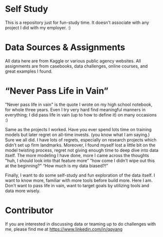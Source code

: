 # Self Study
This is a repository just for fun-study time. It doesn't associate with any project I did with my employer. :) 

# Data Sources & Assignments
All data here are from Kaggle or various public agency websites. 
All assignments are from casebooks, data challenges, online courses, and great examples I found. 

# “Never Pass Life in Vain” 
"Never pass life in vain" is the quote I wrote on my high school notebook, for whole three years. Even I try very hard find meaningful manners in everything; I did pass life in vain (up to how to define it) on many occasions :)  

Same as the projects I worked. Have you ever spend lots time on training models but later regret on all-time invests. (you know what I am saying.) Sure we all did. I have lots of regrets, especially on research projects which didn’t set up firm landmarks. Moreover, I found myself lost a little bit on the model twisting process, regret not giving enough time to deep dive into data itself. The more modeling I have done, more I came across the thoughts "huh, I should look into that feature more” “how come I didn't wipe out this at the beginning?" “How much is my data biased?!” 

Finally, I want to do some self-study and fun exploration of the data itself. I want to know more, familiar with more tools before build more. Here I am. Don't want to pass life in vain, want to target goals by utilizing tools and data more wisely. 

# Contributor
If you are interested in discussing data or teaming up to do challenges with me, please find me at https://www.linkedin.com/in/qqyang
